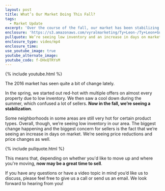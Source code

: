 ```yaml
---
layout: post
title: What’s Our Market Doing This Fall?
tags:
  - Market Update
excerpt: 'Over the course of the fall, our market has been stabilizing. However, we’re still seeing low inventory in our area, so now might be a great time to sell.'
enclosure: 'https://s3.amazonaws.com/vyralmarketing/Ty+Leon-/Ty+Leon+Guerrero+Fall+2016+Market+Update.mp4'
pullquote: We’re seeing low inventory and an increase in days on market.
enclosure_type: video/mp4
enclosure_time:
use_youtube_image: true
youtube_alternate_image:
youtube_code: f-DHxQTRYsM
---
```



{% include youtube.html %}

The 2016 market has seen quite a bit of change lately.

In the spring, we started out red-hot with multiple offers on almost every property due to low inventory. We then saw a cool down during the summer, which confused a lot of sellers. **Now in the fall, we’re seeing a stabilization**.

Some neighborhoods in some areas are still very hot for certain product types. Overall, though, we’re seeing low inventory in our area. The biggest change happening and the biggest concern for sellers is the fact that we’re seeing an increase in days on market. We’re seeing price reductions and price changes as well.

{% include pullquote.html %}

This means that, depending on whether you'd like to move up and where you're moving, **now may be a great time to sell**.

If you have any questions or have a video topic in mind you’d like us to discuss, please feel free to give us a call or send us an email. We look forward to hearing from you!